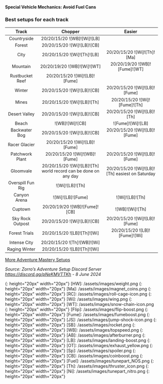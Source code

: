 **Special Vehicle Mechanics: Avoid Fuel Cans**

### Best setups for each track

Track | Chopper | Easier
:--: | :--: | :--:
Countryside | 20/20/15/20 ![WB]![Wi]![LB] | 
Forest | 20/20/15/20 ![Wi]![LB]![CB] | 
City | 20/20/15/20 ![Wi]![Th]![LB] | 20/20/15/20 ![Wi]![Th]![Ma]
Mountain | 20/20/19/20 ![WB]![Wi]![WT] | 20/20/19/20 ![WB]![Fume]![WT]
Rustbucket Reef | 20/20/15/20 ![Wi]![LB]![Fume] | 
Winter | 20/20/15/20 ![Wi]![LB]![CB] | 20/20/15/20 ![Wi]![LB]![Fume]
Mines | 20/20/15/20 ![Wi]![LB]![Th] | 20/20/15/20 ![Wi]![Fume]![Th]
Desert Valley | 20/20/15/20 ![Wi]![LB]![CB] | 20/20/15/20 ![Wi]![LB]![Th]
Beach | ![WB]![Wi]![CB] | ![Fume]![Wi]![LB]
Backwater Bog | 20/20/15/20 ![Wi]![LB]![CB] | 20/20/15/20 ![Wi]![LB]![Fume]
Racer Glacier | 20/20/15/20 ![Wi]![LB]![Fume] | 
Patchwork Plant | 20/20/15/20 ![Wi]![WB]![Fume] | 20/20/15/20 ![Wi]![LB]![Fume]
Gloomvale | 20/20/15/20 ![Wi]![LB]![Th] world record can be done on any day | 20/20/15/20 ![Wi]![LB]![Th] easiest on Saturday
Overspill Fun Rig | ![Wi]![LB]![Th] | 
Canyon Arena | ![Wi]![LB]![Fume] | ![Wi]![LB]![Th]
Cuptown | 20/20/19/20 ![WB]![Fume]![CB] | ![WB]![Wi]![Th]
Sky Rock Outpost | 20/20/15/20 ![Wi]![LB]![CB] | 20/20/15/20 ![Wi]![LB]![Fume]
Forest Trials | 20/20/15/20 ![LB]![Th]![Wi] | 20/20/15/20 ![LB]![Fume]![Wi]
Intense City | 20/20/15/20 ![Th]![WB]![Wi] | 
Raging Winter | 20/20/15/20 ![LB]![Th]![Wi] | 

[More Adventure Mastery Setups](/info/#adventures)  

*Source: Zorro’s Adventure Setup Discord Server https://discord.gg/pNeKMVTTKh - 8 June 2024*

[AC]: /assets/images/aircontrol.png
{: height="20px" width="20px"}
[HW]: /assets/images/weight.png
{: height="20px" width="20px"}
[Ma]: /assets/images/magnet_coins.png
{: height="20px" width="20px"}
[RC]: /assets/images/roll-cage-icon.png
{: height="20px" width="20px"}
[Wi]: /assets/images/wing.png
{: height="20px" width="20px"}
[WT]: /assets/images/snow-chain-icon.png
{: height="20px" width="20px"}
[Flip]: /assets/images/flip-boost.png
{: height="20px" width="20px"}
[Fume]: /assets/images/fumeboost.png
{: height="20px" width="20px"}
[JS]: /assets/images/jump-shock-icon.png
{: height="20px" width="20px"}
[SB]: /assets/images/rocket.png
{: height="20px" width="20px"}
[WB]: /assets/images/topspeed.png
{: height="20px" width="20px"}
[AB]: /assets/images/afterburner.png
{: height="20px" width="20px"}
[LB]: /assets/images/landing-boost.png
{: height="20px" width="20px"}
[OT]: /assets/images/exhaust_yellow.png
{: height="20px" width="20px"}
[Sp]: /assets/images/spoiler.png
{: height="20px" width="20px"}
[CB]: /assets/images/coinboost.png
{: height="20px" width="20px"}
[Fuel]: /assets/images/tunepart_NOS.png
{: height="20px" width="20px"}
[Th]: /assets/images/thruster_icon.png
{: height="20px" width="20px"}
[Ni]: /assets/images/tunepart_nitro.png
{: height="20px" width="20px"}
